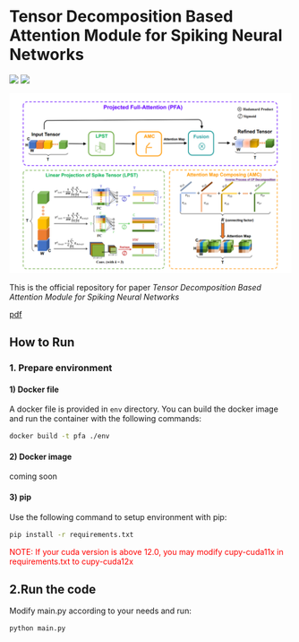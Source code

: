# Tensor Decomposition Based Attention Module for Spiking Neural Networks
![](https://img.shields.io/badge/docker_image-√-green)
![](https://img.shields.io/badge/docker_file-√-green)


![img.png](img.png)


This is the official repository for paper *Tensor Decomposition Based Attention Module for Spiking Neural Networks* 

[pdf](https://arxiv.org/pdf/2310.14576.pdf)


## How to Run

### 1. Prepare environment

#### 1) Docker file
A docker file is provided in `env` directory. You can build the docker image and run the container with the following commands:

```bash
docker build -t pfa ./env
```

#### 2) Docker image
coming soon

#### 3) pip
Use the following command to setup environment with pip:

```bash
pip install -r requirements.txt
```
<font color="red">NOTE: If your cuda version is above 12.0, you may modify cupy-cuda11x in requirements.txt to cupy-cuda12x</font>

## 2.Run the code
Modify main.py according to your needs and run:
```bash
python main.py
```

